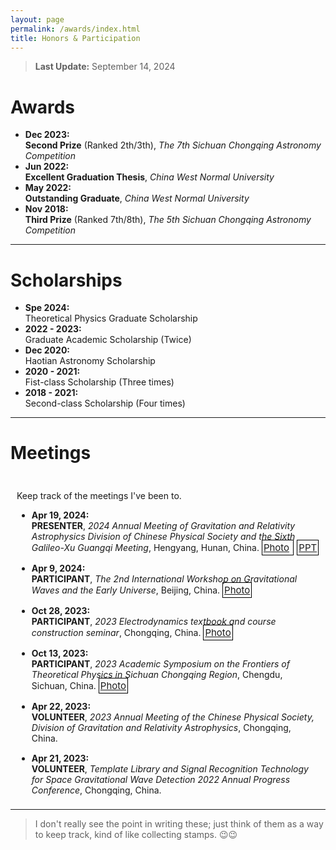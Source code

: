 ```yaml
---
layout: page
permalink: /awards/index.html
title: Honors & Participation
---
```


> **Last Update:** September 14, 2024

# Awards

-  **Dec 2023:**  
  **Second Prize** (Ranked 2th/3th),  *The 7th Sichuan Chongqing Astronomy Competition*
-  **Jun 2022:**  
  **Excellent Graduation Thesis**, *China West Normal University*
-  **May 2022:**  
  **Outstanding Graduate**, *China West Normal University*
-  **Nov 2018:**  
  **Third Prize** (Ranked 7th/8th),  *The 5th Sichuan Chongqing Astronomy Competition* 

---

# Scholarships

-  **Spe 2024:**  
  Theoretical Physics Graduate Scholarship  
-  **2022 - 2023:**  
  Graduate Academic Scholarship (Twice)  
-  **Dec 2020:**  
  Haotian Astronomy Scholarship  
-  **2020 - 2021:**  
  Fist-class Scholarship (Three times)  
-  **2018 - 2021:**  
  Second-class Scholarship (Four times) 

---

# Meetings

<div style="height: 500px; overflow-y: scroll; border: 0px solid #ccc; padding: 10px;">

  <p>Keep track of the meetings I've been to.</p>

  <ul>
    <li style="margin-bottom: 15px;">
      <strong>Apr 19, 2024:</strong> <br>
      <strong>PRESENTER</strong>, <em>2024 Annual Meeting of Gravitation and Relativity Astrophysics Division of Chinese Physical Society and the Sixth Galileo-Xu Guangqi Meeting</em>, Hengyang, Hunan, China. 
      <span style="font-size: 15px; border: 0.8px solid black; padding: 2px; position: relative;">
        <a href="https://wujie3375.github.io/images/meeting/240419.jpg" target="_blank">Photo</a>
      </span> 
      <span style="margin-left: 5px; font-size: 15px; border: 0.8px solid black; padding: 2px; position: relative;">
        <a href="https://wujie3375.github.io/images/meeting/240419.pdf" target="_blank">PPT</a>
      </span>
    </li>


  <li style="margin-bottom: 15px;">
    <strong>Apr 9, 2024:</strong> <br>
    <strong>PARTICIPANT</strong>, <em>The 2nd International Workshop on Gravitational Waves and the Early Universe</em>, Beijing, China. 
    <span style="font-size: 15px; border: 0.8px solid black; padding: 2px; position: relative;">
      <a href="https://wujie3375.github.io/images/meeting/240409.jpg" target="_blank">Photo</a>
    </span>
  </li>

  <li style="margin-bottom: 15px;">
    <strong>Oct 28, 2023:</strong> <br>
    <strong>PARTICIPANT</strong>, <em>2023 Electrodynamics textbook and course construction seminar</em>, Chongqing, China. 
    <span style="font-size: 15px; border: 0.8px solid black; padding: 2px; position: relative;">
      <a href="https://wujie3375.github.io/images/meeting/231028.jpg" target="_blank">Photo</a>
    </span>
  </li>

  <li style="margin-bottom: 15px;">
    <strong>Oct 13, 2023:</strong> <br>
    <strong>PARTICIPANT</strong>, <em>2023 Academic Symposium on the Frontiers of Theoretical Physics in Sichuan Chongqing Region</em>, Chengdu, Sichuan, China. 
    <span style="font-size: 15px; border: 0.8px solid black; padding: 2px; position: relative;">
      <a href="https://wujie3375.github.io/images/meeting/231013.jpg" target="_blank">Photo</a>
    </span>
  </li>

  <li style="margin-bottom: 15px;">
    <strong>Apr 22, 2023:</strong> <br>
    <strong>VOLUNTEER</strong>, <em>2023 Annual Meeting of the Chinese Physical Society, Division of Gravitation and Relativity Astrophysics</em>, Chongqing, China.
  </li>

  <li style="margin-bottom: 15px;">
    <strong>Apr 21, 2023:</strong> <br>
    <strong>VOLUNTEER</strong>, <em>Template Library and Signal Recognition Technology for Space Gravitational Wave Detection 2022 Annual Progress Conference</em>, Chongqing, China.
  </li>

  <li style="margin-bottom: 15px;">
    <strong>Apr 1, 2023:</strong> <br>
    <strong>PARTICIPANT</strong>, <em>Chongqing Theoretical Physics Frontier Academic Seminar</em>, Chongqing, China. 
    <span style="font-size: 15px; border: 0.8px solid black; padding: 2px; position: relative;">
      <a href="https://wujie3375.github.io/images/meeting/230401.jpg" target="_blank">Photo</a>
    </span>
  </li>
</ul>
</div>

---

> I don't really see the point in writing these; just think of them as a way to keep track, kind of like collecting stamps. 😉😉
